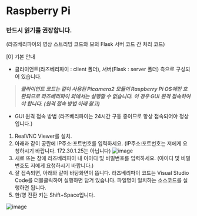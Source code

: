 # Raspberry Pi
### 반드시 읽기를 권장합니다.
(라즈베리파이의 영상 스트리밍 코드와 모의 Flask 서버 코드 간 처리 코드)

[0] 기본 안내
- 클라이언트(라즈베리파이 : client 폴더), 서버(Flask : server 폴더) 측으로 구성되어 있습니다.
> ***클라이언트 코드는 같이 사용된 Picamera2 모듈이 Raspberry Pi OS에만 호환되므로 라즈베리파이 외에서는 실행할 수 없습니다. 이 경우 GUI 원격 접속하여야 합니다. (원격 접속 방법 아래 참고)***
- GUI 원격 접속 방법 (라즈베리파이는 24시간 구동 중이므로 항상 접속되어야 정상입니다.)
1. RealVNC Viewer를 설치.
2. 아래과 같이 공란에 IP주소:포트번호를 입력하세요.
(IP주소:포트번호는 저에게 요청하시기 바랍니다. 172.30.1.25는 아닙니다)
![image](https://github.com/user-attachments/assets/6fda43e0-82c1-4f63-8314-d8512dc71e3c)
3. 새로 뜨는 창에 라즈베리파이 내 아이디 및 비밀번호를 입력하세요.
(아이디 및 비밀번호도 저에게 요청하시기 바랍니다.)
4. 잘 접속되면, 아래와 같이 바탕화면이 뜹니다. 라즈베리파이 코드는 Visual Studio Code를 더블클릭하여 실행하면 담겨 있습니다. 파일명이 일치하는 소스코드를 실행하면 됩니다.
5. 한/영 전환 키는 Shift+Space입니다.
   
![image](https://github.com/user-attachments/assets/6645bafe-22bb-4003-9fb1-24d7edcc73fb)
